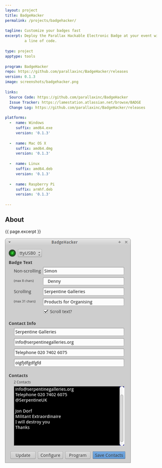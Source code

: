 ```yaml
---
layout: project
title: BadgeHacker
permalink: /projects/badgehacker/

tagline: Customize your badges fast
excerpt: Deploy the Parallax Hackable Electronic Badge at your event without ever having to touch
         a line of code.

type: project
apptype: tools

program: BadgeHacker
repo: https://github.com/parallaxinc/BadgeHacker/releases
version: 0.1.3
image: screenshots/badgehacker.png

links:
  Source Code: https://github.com/parallaxinc/BadgeHacker
  Issue Tracker: https://lamestation.atlassian.net/browse/BADGE
  Change Log: https://github.com/parallaxinc/BadgeHacker/releases

platforms:
  -  name: Windows
     suffix: amd64.exe
     version: '0.1.3'

  -  name: Mac OS X
     suffix: amd64.dmg
     version: '0.1.3'

  -  name: Linux
     suffix: amd64.deb
     version: '0.1.3'

  -  name: Raspberry Pi
     suffix: armhf.deb
     version: '0.1.3'

---
```



<div class="row">
  <div class="col-sm-6 col-md-6">
    <h2>About</h2>
    <p class="lead">{{ page.excerpt }}</p>
  </div>
  <div class="col-sm-6 col-md-6">
   <img src="screenshots/badgehacker.png" />
  </div>
</div>
